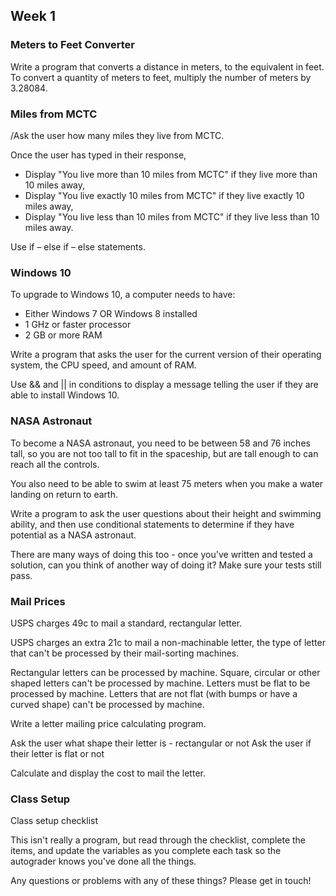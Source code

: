 ## Week 1


### Meters to Feet Converter

Write a program that converts a distance in meters, to the equivalent in feet.
To convert a quantity of meters to feet, multiply the number of meters by 3.28084. 


### Miles from MCTC

/Ask the user how many miles they live from MCTC.

 Once the user has typed in their response,

 *	Display "You live more than 10 miles from MCTC" if they live more than 10 miles away,
 *	Display "You live exactly 10 miles from MCTC" if they live exactly 10 miles away,
 *	Display "You live less than 10 miles from MCTC" if they live less than 10 miles away.

 Use if – else if – else statements.

 
 
### Windows 10 


 To upgrade to Windows 10, a computer needs to have:

 *	Either Windows 7 OR Windows 8 installed
 *	1 GHz or faster processor
 *	2 GB or more RAM

 Write a program that asks the user for the current version of their
 operating system, the CPU speed, and amount of RAM.

 Use && and || in conditions to display a message telling the user
 if they are able to install Windows 10.

 
 
### NASA Astronaut
 
  To become a NASA astronaut, you need to be between 58 and 76 inches tall, so you
  are not too tall to fit in the spaceship, but are tall enough to can reach all the controls.
 
  You also need to be able to swim at least 75 meters when you make a water landing on return to earth.
 
  Write a program to ask the user questions about their height and swimming ability,
  and then use conditional statements to determine if they have potential as a NASA astronaut.
 
  There are many ways of doing this too - once you've written and tested a solution,
  can you think of another way of doing it? Make sure your tests still pass.


### Mail Prices

 USPS charges 49c to mail a standard, rectangular letter.

 USPS charges an extra 21c to mail a non-machinable letter,
 the type of letter that can't be processed by their mail-sorting machines.

 Rectangular letters can be processed by machine. Square, circular or other shaped letters can't be processed by machine.
 Letters must be flat to be processed by machine. Letters that are not flat (with bumps or have a curved shape) can't be processed by machine.

 Write a letter mailing price calculating program.

 Ask the user what shape their letter is - rectangular or not
 Ask the user if their letter is flat or not

 Calculate and display the cost to mail the letter.
 
### Class Setup
 
 Class setup checklist
 
  This isn't really a program, but read through the checklist, complete the items, and update
  the variables as you complete each task so the autograder knows you've done all the things.
 
  Any questions or problems with any of these things? Please get in touch!
 